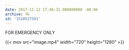 ```yaml
---
date: 2017-11-12 17:46:31.000000000 -08:00
archive: fb
id: '1510537591'
---
```


FOR EMERGENCY ONLY

{{< mov src="image.mp4" width="720" height="1280" >}}
